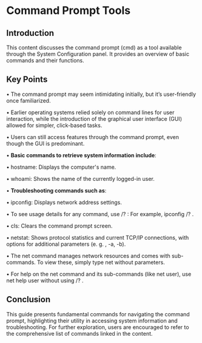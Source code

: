 # Command Prompt Tools 

## Introduction 

This content discusses the command prompt (cmd) as a tool available through the System Configuration panel. It provides an overview of basic commands and their functions. 

## Key Points 

• The command prompt may seem intimidating initially, but it’s user-friendly once familiarized. 

• Earlier operating systems relied solely on command lines for user interaction, while the introduction of the graphical user interface (GUI) allowed for simpler, click-based tasks. 

• Users can still access features through the command prompt, even though the GUI is predominant. 

• __Basic commands to retrieve system information include__: 

• hostname: Displays the computer's name. 

• whoami: Shows the name of the currently logged-in user. 

• __Troubleshooting commands such as__: 

• ipconfig: Displays network address settings. 

• To see usage details for any command, use /? : For example, ipconfig /? .

• cls: Clears the command prompt screen. 

• netstat: Shows protocol statistics and current TCP/IP connections, with options for additional parameters (e. g. , -a, -b). 

• The net command manages network resources and comes with sub-commands. To view these, simply type net without parameters. 

• For help on the net command and its sub-commands (like net user), use net help user without using /? . 

## Conclusion 

This guide presents fundamental commands for navigating the command prompt, highlighting their utility in accessing system information and troubleshooting. For further exploration, users are encouraged to refer to the comprehensive list of commands linked in the content.